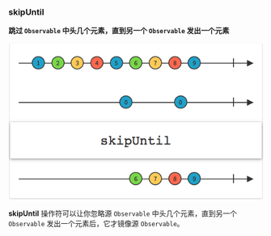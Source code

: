 ### skipUntil

**跳过 `Observable` 中头几个元素，直到另一个 `Observable` 发出一个元素**

![](/assets/WhichOperator/Operators/skipUntil.png)

**skipUntil** 操作符可以让你忽略源 `Observable` 中头几个元素，直到另一个 `Observable` 发出一个元素后，它才镜像源 `Observable`。
